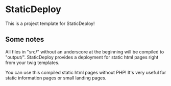 StaticDeploy
============

This is a project template for StaticDeploy!

Some notes
----------

All files in "src/" without an underscore at the beginning will be compiled to "output/".
StaticDeploy provides a deployment for static html pages right from your twig templates.

You can use this compiled static html pages without PHP! It's very useful for static
information pages or small landing pages.
